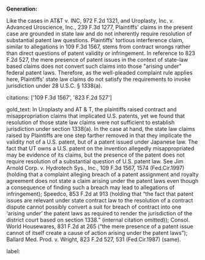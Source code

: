 **Generation:**

Like the cases in AT&T v. INC, 972 F.2d 1321, and Uroplasty, Inc. v. Advanced Uroscience, Inc., 239 F.3d 1277, Plaintiffs' claims in the present case are grounded in state law and do not inherently require resolution of substantial patent law questions. Plaintiffs' tortious interference claim, similar to allegations in 109 F.3d 1567, stems from contract wrongs rather than direct questions of patent validity or infringement. In reference to 823 F.2d 527, the mere presence of patent issues in the context of state-law based claims does not convert such claims into those "arising under" federal patent laws. Therefore, as the well-pleaded complaint rule applies here, Plaintiffs' state law claims do not satisfy the requirements to invoke jurisdiction under 28 U.S.C. § 1338(a).

citations: ['109 F.3d 1567', '823 F.2d 527']

gold_text: In Uroplasty and AT & T, the plaintiffs raised contract and misappropriation claims that implicated U.S. patents, yet we found that resolution of those state law claims were not sufficient to establish jurisdiction under section 1338(a). In the case at hand, the state law claims raised by Plaintiffs are one step farther removed in that they implicate the validity not of a U.S. patent, but of a patent issued under Japanese law. The fact that UT owns a U.S. patent on the invention allegedly misappropriated may be evidence of its claims, but the presence of the patent does not require resolution of a substantial question of U.S. patent law. See Jim Arnold Corp. v. Hydrotech Sys., Inc., 109 F.3d 1567, 1574 (Fed.Cir.1997) (holding that a complaint alleging breach of a patent assignment and royalty agreement does not state a claim arising under the patent laws even though a consequence of finding such a breach may lead to allegations of infringement); Speedco, 853 F.2d at 913 (holding that “the fact that patent issues are relevant under state contract law to the resolution of a contract dispute cannot possibly convert a suit for breach of contract into one ‘arising under’ the patent laws as required to render the jurisdiction of the district court based on section 1338.” (internal citation omitted)); Consol. World Housewares, 831 F.2d at 265 (“the mere presence of a patent issue cannot of itself create a cause of action arising under the patent laws”); Ballard Med. Prod. v. Wright, 823 F.2d 527, 531 (Fed.Cir.1987) (same).

label: 